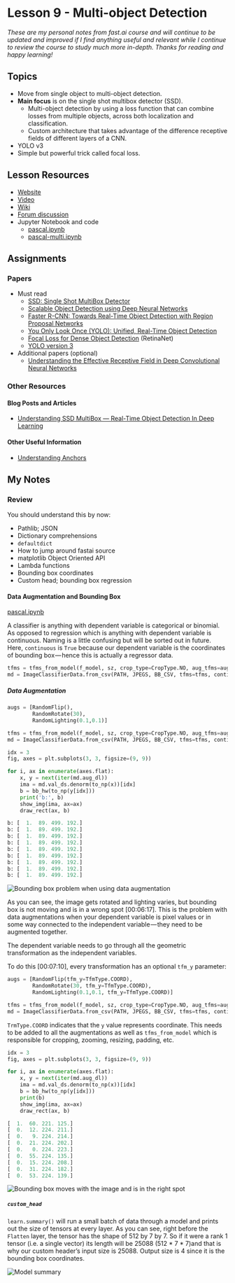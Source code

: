 # Lesson 9 - Multi-object Detection

_These are my personal notes from fast.ai course and will continue to be updated and improved if I find anything useful and relevant while I continue to review the course to study much more in-depth. Thanks for reading and happy learning!_

## Topics

* Move from single object to multi-object detection.
* **Main focus** is on the single shot multibox detector \(SSD\).
  * Multi-object detection by using a loss function that can combine losses from multiple objects, across both localization and classification.
  * Custom architecture that takes advantage of the difference receptive fields of different layers of a CNN.
* YOLO v3
* Simple but powerful trick called focal loss.

## Lesson Resources

* [Website](http://course.fast.ai/lessons/lesson9.html)
* [Video](https://youtu.be/0frKXR-2PBY)
* [Wiki](http://forums.fast.ai/t/part-2-lesson-9-wiki)
* [Forum discussion](http://forums.fast.ai/t/part-2-lesson-9-in-class/14028/1)
* Jupyter Notebook and code
  * [pascal.ipynb](https://nbviewer.jupyter.org/github/fastai/fastai/blob/master/courses/dl2/pascal.ipynb)
  * [pascal-multi.ipynb](https://nbviewer.jupyter.org/github/fastai/fastai/blob/master/courses/dl2/pascal-multi.ipynb)

## Assignments

### Papers

* Must read
  * [SSD: Single Shot MultiBox Detector](https://arxiv.org/abs/1512.02325)
  * [Scalable Object Detection using Deep Neural Networks](https://arxiv.org/abs/1312.2249)
  * [Faster R-CNN: Towards Real-Time Object Detection with Region Proposal Networks](https://arxiv.org/abs/1506.01497)
  * [You Only Look Once \(YOLO\): Unified, Real-Time Object Detection](https://arxiv.org/abs/1506.02640)
  * [Focal Loss for Dense Object Detection](https://arxiv.org/abs/1708.02002) \(RetinaNet\)
  * [YOLO version 3](https://pjreddie.com/media/files/papers/YOLOv3.pdf)
* Additional papers \(optional\)
  * [Understanding the Effective Receptive Field in Deep Convolutional Neural Networks](https://arxiv.org/abs/1701.04128)

### Other Resources

#### Blog Posts and Articles

* [Understanding SSD MultiBox — Real-Time Object Detection In Deep Learning](https://towardsdatascience.com/understanding-ssd-multibox-real-time-object-detection-in-deep-learning-495ef744fab)

#### Other Useful Information

* [Understanding Anchors](https://docs.google.com/spreadsheets/d/1ci7KMggF-_4kv8zRTE0B_u7z-mbrKEzgvqXXKy4-KYQ/edit#gid=0)

## My Notes

### Review

You should understand this by now:

- Pathlib; JSON
- Dictionary comprehensions
- `defaultdict`
- How to jump around fastai source
- matplotlib Object Oriented API
- Lambda functions
- Bounding box coordinates
- Custom head; bounding box regression

#### Data Augmentation and Bounding Box

[pascal.ipynb](https://nbviewer.jupyter.org/github/fastai/fastai/blob/master/courses/dl2/pascal.ipynb)

A classifier is anything with dependent variable is categorical or binomial. As opposed to regression which is anything with dependent variable is continuous. Naming is a little confusing but will be sorted out in future. Here, `continuous` is `True` because our dependent variable is the coordinates of bounding box — hence this is actually a regressor data.

```Python
tfms = tfms_from_model(f_model, sz, crop_type=CropType.NO, aug_tfms=augs)
md = ImageClassifierData.from_csv(PATH, JPEGS, BB_CSV, tfms=tfms, continuous=True, bs=4)
```

##### Data Augmentation

```Python
augs = [RandomFlip(),
        RandomRotate(30),
        RandomLighting(0.1,0.1)]
```

```Python
tfms = tfms_from_model(f_model, sz, crop_type=CropType.NO, aug_tfms=augs)
md = ImageClassifierData.from_csv(PATH, JPEGS, BB_CSV, tfms=tfms, continuous=True, bs=4)

idx = 3
fig, axes = plt.subplots(3, 3, figsize=(9, 9))

for i, ax in enumerate(axes.flat):
    x, y = next(iter(md.aug_dl))
    ima = md.val_ds.denorm(to_np(x))[idx]
    b = bb_hw(to_np(y[idx]))
    print('b:', b)
    show_img(ima, ax=ax)
    draw_rect(ax, b)
```

```Python
b: [  1.  89. 499. 192.]
b: [  1.  89. 499. 192.]
b: [  1.  89. 499. 192.]
b: [  1.  89. 499. 192.]
b: [  1.  89. 499. 192.]
b: [  1.  89. 499. 192.]
b: [  1.  89. 499. 192.]
b: [  1.  89. 499. 192.]
b: [  1.  89. 499. 192.]
```

![Bounding box problem when using data augmentation](/images/pascal_notebook_data_aug_wrong_bbox.png)

As you can see, the image gets rotated and lighting varies, but bounding box is not moving and is in a wrong spot [00:06:17]. This is the problem with data augmentations when your dependent variable is pixel values or in some way connected to the independent variable — they need to be augmented together.

The dependent variable needs to go through all the geometric transformation as the independent variables.

To do this [00:07:10], every transformation has an optional `tfm_y` parameter:

```Python
augs = [RandomFlip(tfm_y=TfmType.COORD),
        RandomRotate(30, tfm_y=TfmType.COORD),
        RandomLighting(0.1,0.1, tfm_y=TfmType.COORD)]

tfms = tfms_from_model(f_model, sz, crop_type=CropType.NO, aug_tfms=augs, tfm_y=TfmType.COORD)
md = ImageClassifierData.from_csv(PATH, JPEGS, BB_CSV, tfms=tfms, continuous=True, bs=4)
```

`TrmType.COORD` indicates that the `y` value represents coordinate. This needs to be added to all the augmentations as well as `tfms_from_model` which is responsible for cropping, zooming, resizing, padding, etc.

```Python
idx = 3
fig, axes = plt.subplots(3, 3, figsize=(9, 9))

for i, ax in enumerate(axes.flat):
    x, y = next(iter(md.aug_dl))
    ima = md.val_ds.denorm(to_np(x))[idx]
    b = bb_hw(to_np(y[idx]))
    print(b)
    show_img(ima, ax=ax)
    draw_rect(ax, b)
```

```Python
[  1.  60. 221. 125.]
[  0.  12. 224. 211.]
[  0.   9. 224. 214.]
[  0.  21. 224. 202.]
[  0.   0. 224. 223.]
[  0.  55. 224. 135.]
[  0.  15. 224. 208.]
[  0.  31. 224. 182.]
[  0.  53. 224. 139.]
```

![Bounding box moves with the image and is in the right spot](/images/pascal_notebook_obj_det_one_img_bbox_plot.png)

##### `custom_head`

`learn.summary()` will run a small batch of data through a model and prints out the size of tensors at every layer. As you can see, right before the `Flatten` layer, the tensor has the shape of 512 by 7 by 7. So if it were a rank 1 tensor (i.e. a single vector) its length will be 25088 (512 * 7 * 7)and that is why our custom header’s input size is 25088. Output size is 4 since it is the bounding box coordinates.

![Model summary](/images/pascal_notebook_model_summary.png)
